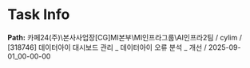 # Task Info

**Path:** 카페24(주)\본사사업장\[CG]MI본부\MI인프라그룹\AI인프라2팀 / cylim / [318746] 데이터아이 대시보드 관리 _ 데이터아이 오류 분석 _ 개선 / 2025-09-01_00-00-00

